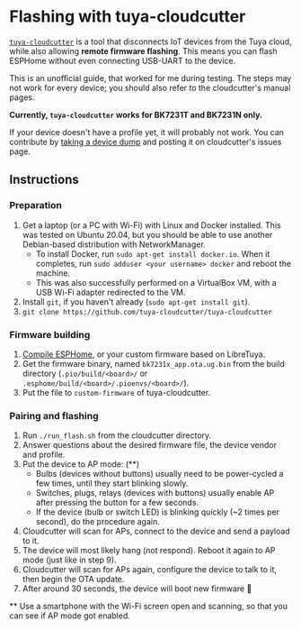 # Flashing with tuya-cloudcutter

[`tuya-cloudcutter`](https://github.com/tuya-cloudcutter/tuya-cloudcutter) is a tool that disconnects IoT devices from the Tuya cloud, while also allowing **remote firmware flashing**. This means you can flash ESPHome without even connecting USB-UART to the device.

This is an unofficial guide, that worked for me during testing. The steps may not work for every device; you should also refer to the cloudcutter's manual pages.

**Currently, `tuya-cloudcutter` works for BK7231T and BK7231N only.**

If your device doesn't have a profile yet, it will probably not work. You can contribute by [taking a device dump](https://github.com/tuya-cloudcutter/tuya-cloudcutter#device-dumps) and posting it on cloudcutter's issues page.

## Instructions

### Preparation

1. Get a laptop (or a PC with Wi-Fi) with Linux and Docker installed. This was tested on Ubuntu 20.04, but you should be able to use another Debian-based distribution with NetworkManager.
	- To install Docker, run `sudo apt-get install docker.io`. When it completes, run `sudo adduser <your username> docker` and reboot the machine.
	- This was also successfully performed on a VirtualBox VM, with a USB Wi-Fi adapter redirected to the VM.
2. Install `git`, if you haven't already (`sudo apt-get install git`).
3. `git clone https://github.com/tuya-cloudcutter/tuya-cloudcutter`

### Firmware building

1. [Compile ESPHome](../projects/esphome.md), or your custom firmware based on LibreTuya.
2. Get the firmware binary, named `bk7231x_app.ota.ug.bin` from the build directory (`.pio/build/<board>/` or `.esphome/build/<board>/.pioenvs/<board>/`).
3. Put the file to `custom-firmware` of tuya-cloudcutter.

### Pairing and flashing

1. Run `./run_flash.sh` from the cloudcutter directory.
2. Answer questions about the desired firmware file, the device vendor and profile.
3. Put the device to AP mode: (**)
	- Bulbs (devices without buttons) usually need to be power-cycled a few times, until they start blinking slowly.
	- Switches, plugs, relays (devices with buttons) usually enable AP after pressing the button for a few seconds.
	- If the device (bulb or switch LED) is blinking quickly (~2 times per second), do the procedure again.
4. Cloudcutter will scan for APs, connect to the device and send a payload to it.
5. The device will most likely hang (not respond). Reboot it again to AP mode (just like in step 9).
6. Cloudcutter will scan for APs again, configure the device to talk to it, then begin the OTA update.
7. After around 30 seconds, the device will boot new firmware 👏

\*\* Use a smartphone with the Wi-Fi screen open and scanning, so that you can see if AP mode got enabled.
